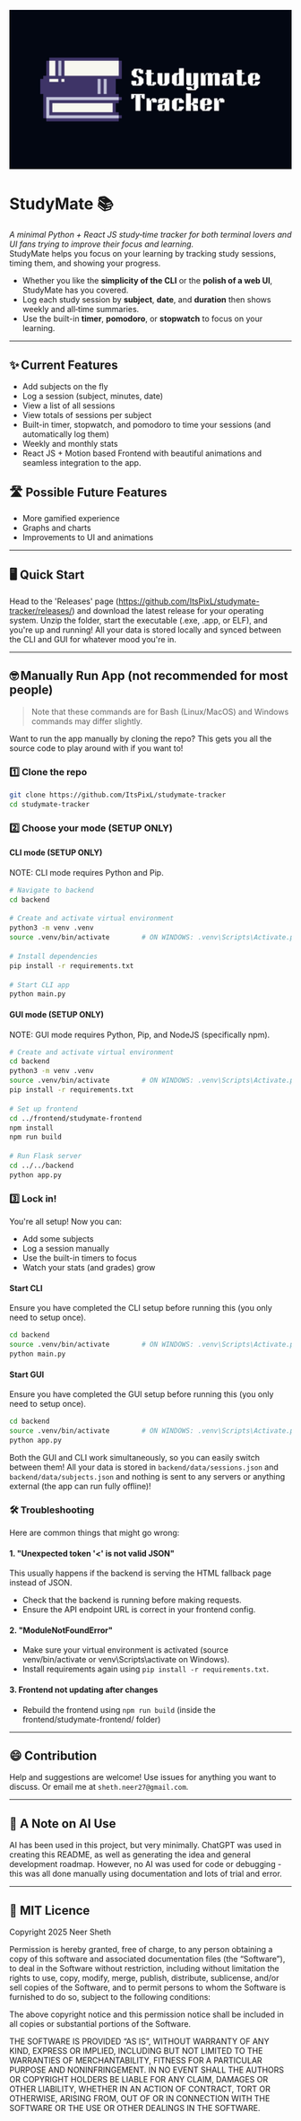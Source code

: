 ![StudyMate Logo](logo.png)

# StudyMate 📚

_A minimal Python + React JS study‑time tracker for both terminal lovers and UI fans trying to improve their focus and learning._  
StudyMate helps you focus on your learning by tracking study sessions, timing them, and showing your progress.

- Whether you like the **simplicity of the CLI** or the **polish of a web UI**, StudyMate has you covered.
- Log each study session by **subject**, **date**, and **duration** then shows weekly and all‑time summaries.
- Use the built-in **timer**, **pomodoro**, or **stopwatch** to focus on your learning.

---

## ✨ Current Features

- Add subjects on the fly
- Log a session (subject, minutes, date)
- View a list of all sessions
- View totals of sessions per subject
- Built-in timer, stopwatch, and pomodoro to time your sessions (and automatically log them)
- Weekly and monthly stats
- React JS + Motion based Frontend with beautiful animations and seamless integration to the app.

## 🛣️ Possible Future Features

- More gamified experience
- Graphs and charts
- Improvements to UI and animations

---

## 🖥️ Quick Start

Head to the 'Releases' page (https://github.com/ItsPixL/studymate-tracker/releases/) and download the latest release for your operating system.
Unzip the folder, start the executable (.exe, .app, or ELF), and you're up and running!
All your data is stored locally and synced between the CLI and GUI for whatever mood you're in.

---

## 🤓 Manually Run App (not recommended for most people)

> Note that these commands are for Bash (Linux/MacOS) and Windows commands may differ slightly.

Want to run the app manually by cloning the repo? This gets you all the source code to play around with if you want to!

### 1️⃣ Clone the repo

```bash
git clone https://github.com/ItsPixL/studymate-tracker
cd studymate-tracker
```

### 2️⃣ Choose your mode (SETUP ONLY)

#### CLI mode (SETUP ONLY)

NOTE: CLI mode requires Python and Pip.

```bash
# Navigate to backend
cd backend

# Create and activate virtual environment
python3 -m venv .venv
source .venv/bin/activate        # ON WINDOWS: .venv\Scripts\Activate.ps1

# Install dependencies
pip install -r requirements.txt

# Start CLI app
python main.py
```

#### GUI mode (SETUP ONLY)

NOTE: GUI mode requires Python, Pip, and NodeJS (specifically npm).

```bash
# Create and activate virtual environment
cd backend
python3 -m venv .venv
source .venv/bin/activate        # ON WINDOWS: .venv\Scripts\Activate.ps1
pip install -r requirements.txt

# Set up frontend
cd ../frontend/studymate-frontend
npm install
npm run build

# Run Flask server
cd ../../backend
python app.py
```

### 3️⃣ Lock in!

You're all setup! Now you can:

- Add some subjects
- Log a session manually
- Use the built-in timers to focus
- Watch your stats (and grades) grow

#### Start CLI

Ensure you have completed the CLI setup before running this (you only need to setup once).

```bash
cd backend
source .venv/bin/activate        # ON WINDOWS: .venv\Scripts\Activate.ps1
python main.py
```

#### Start GUI

Ensure you have completed the GUI setup before running this (you only need to setup once).

```bash
cd backend
source .venv/bin/activate        # ON WINDOWS: .venv\Scripts\Activate.ps1
python app.py
```

Both the GUI and CLI work simultaneously, so you can easily switch between them! All your data is stored in `backend/data/sessions.json` and `backend/data/subjects.json` and nothing is sent to any servers or anything external (the app can run fully offline)!

### 🛠️ Troubleshooting

Here are common things that might go wrong:

#### 1. "Unexpected token '<' is not valid JSON"

This usually happens if the backend is serving the HTML fallback page instead of JSON.

- Check that the backend is running before making requests.
- Ensure the API endpoint URL is correct in your frontend config.

#### 2. "ModuleNotFoundError"

- Make sure your virtual environment is activated (source venv/bin/activate or venv\Scripts\activate on Windows).
- Install requirements again using `pip install -r requirements.txt`.

#### 3. Frontend not updating after changes

- Rebuild the frontend using `npm run build` (inside the frontend/studymate-frontend/ folder)

---

## 😄 Contribution

Help and suggestions are welcome! Use issues for anything you want to discuss. Or email me at `sheth.neer27@gmail.com`.

---

## 🤖 A Note on AI Use

AI has been used in this project, but very minimally. ChatGPT was used in creating this README, as well as generating the idea and general development roadmap. However, no AI was used for code or debugging - this was all done manually using documentation and lots of trial and error.

---

## 📃 MIT Licence

Copyright 2025 Neer Sheth

Permission is hereby granted, free of charge, to any person obtaining a copy of this software and associated documentation files (the “Software”), to deal in the Software without restriction, including without limitation the rights to use, copy, modify, merge, publish, distribute, sublicense, and/or sell copies of the Software, and to permit persons to whom the Software is furnished to do so, subject to the following conditions:

The above copyright notice and this permission notice shall be included in all copies or substantial portions of the Software.

THE SOFTWARE IS PROVIDED “AS IS”, WITHOUT WARRANTY OF ANY KIND, EXPRESS OR IMPLIED, INCLUDING BUT NOT LIMITED TO THE WARRANTIES OF MERCHANTABILITY, FITNESS FOR A PARTICULAR PURPOSE AND NONINFRINGEMENT. IN NO EVENT SHALL THE AUTHORS OR COPYRIGHT HOLDERS BE LIABLE FOR ANY CLAIM, DAMAGES OR OTHER LIABILITY, WHETHER IN AN ACTION OF CONTRACT, TORT OR OTHERWISE, ARISING FROM, OUT OF OR IN CONNECTION WITH THE SOFTWARE OR THE USE OR OTHER DEALINGS IN THE SOFTWARE.
